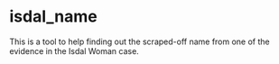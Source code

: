 # isdal_name
This is a tool to help finding out the scraped-off name from one of the evidence in the Isdal Woman case.
